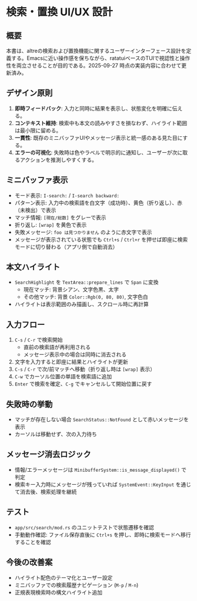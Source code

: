 # 検索・置換 UI/UX 設計

## 概要
本書は、altreの検索および置換機能に関するユーザーインターフェース設計を定義する。Emacsに近い操作感を保ちながら、ratatuiベースのTUIで視認性と操作性を両立させることが目的である。2025-09-27 時点の実装内容に合わせて更新済み。

## デザイン原則
1. **即時フィードバック**: 入力と同時に結果を表示し、状態変化を明確に伝える。
2. **コンテキスト維持**: 検索中も本文の読みやすさを損なわず、ハイライト範囲は最小限に留める。
3. **一貫性**: 既存のミニバッファUIやメッセージ表示と統一感のある見た目にする。
4. **エラーの可視化**: 失敗時は色やラベルで明示的に通知し、ユーザーが次に取るアクションを推測しやすくする。

## ミニバッファ表示
- モード表示: `I-search:` / `I-search backward:`
- パターン表示: 入力中の検索語を白文字（成功時）、黄色（折り返し）、赤（未検出）で表示
- マッチ情報: `[現在/総数]` をグレーで表示
- 折り返し: `[wrap]` を黄色で表示
- 失敗メッセージ: `foo は見つかりません` のように赤文字で表示
- メッセージが表示されている状態でも `Ctrl+s` / `Ctrl+r` を押せば即座に検索モードに切り替わる（アプリ側で自動消去）

## 本文ハイライト
- `SearchHighlight` を `TextArea::prepare_lines` で `Span` に変換
  - 現在マッチ: 背景シアン、文字色黒、太字
  - その他マッチ: 背景 `Color::Rgb(0, 80, 80)`, 文字色白
- ハイライトは表示範囲のみ描画し、スクロール時に再計算

## 入力フロー
1. `C-s` / `C-r` で検索開始
   - 直前の検索語が再利用される
   - メッセージ表示中の場合は同時に消去される
2. 文字を入力すると即座に結果とハイライトが更新
3. `C-s` / `C-r` で次/前マッチへ移動（折り返し時は `[wrap]` 表示）
4. `C-w` でカーソル位置の単語を検索語に追加
5. `Enter` で検索を確定、`C-g` でキャンセルして開始位置に戻す

## 失敗時の挙動
- マッチが存在しない場合 `SearchStatus::NotFound` として赤いメッセージを表示
- カーソルは移動せず、次の入力待ち

## メッセージ消去ロジック
- 情報/エラーメッセージは `MinibufferSystem::is_message_displayed()` で判定
- 検索キー入力時にメッセージが残っていれば `SystemEvent::KeyInput` を通じて消去後、検索処理を継続

## テスト
- `app/src/search/mod.rs` のユニットテストで状態遷移を確認
- 手動動作確認: ファイル保存直後に `Ctrl+s` を押し、即時に検索モードへ移行することを確認

## 今後の改善案
- ハイライト配色のテーマ化とユーザー設定
- ミニバッファでの検索履歴ナビゲーション (`M-p` / `M-n`)
- 正規表現検索時の構文ハイライト追加

